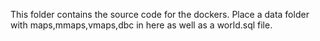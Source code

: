 This folder contains the source code for the dockers. Place a data folder with maps,mmaps,vmaps,dbc in here as well as a world.sql file. 
